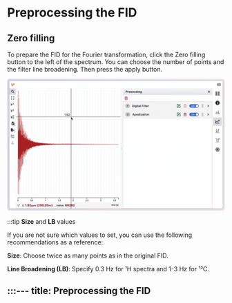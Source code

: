 

# Preprocessing the FID

## Zero filling

To prepare the FID for the Fourier transformation, click the Zero filling button to the left of the spectrum. You can choose the number of points and the filter line broadening. Then press the apply button.

![](./zero_filling.gif)


:::tip **Size** and **LB** values

If you are not sure which values to set, you can use the following recommendations as a reference:

**Size**: Choose twice as many points as in the original FID.

**Line Broadening (LB)**: Specify 0.3 Hz for ¹H spectra and 1-3 Hz for ¹³C.

:::---
title: Preprocessing the FID
---

